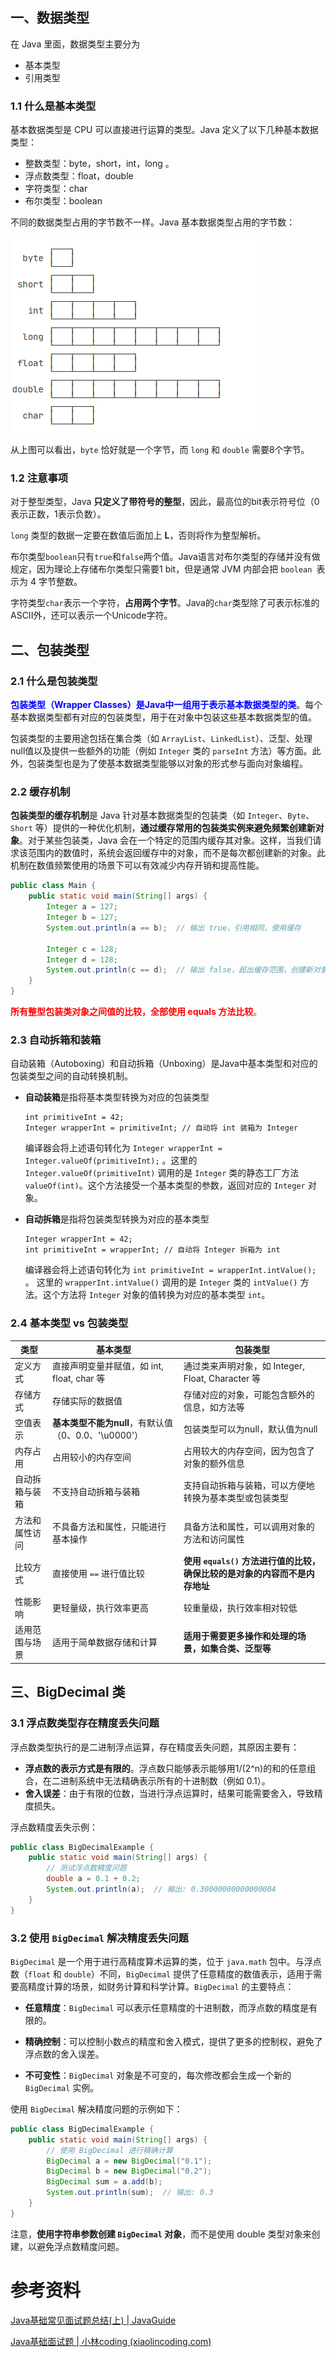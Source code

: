 ## 一、数据类型

在 Java 里面，数据类型主要分为 

- 基本类型
- 引用类型



### 1.1 什么是基本类型

基本数据类型是 CPU 可以直接进行运算的类型。Java 定义了以下几种基本数据类型：

- 整数类型：byte，short，int，long 。
- 浮点数类型：float，double
- 字符类型：char
- 布尔类型：boolean

不同的数据类型占用的字节数不一样。Java 基本数据类型占用的字节数：

![image-20240120145344561](images/image-20240120145344561.png)



从上图可以看出，`byte` 恰好就是一个字节，而 `long` 和 `double` 需要8个字节。



### 1.2 注意事项

对于整型类型，Java **只定义了带符号的整型**，因此，最高位的bit表示符号位（0表示正数，1表示负数）。

`long` 类型的数据一定要在数值后面加上 **L**，否则将作为整型解析。

布尔类型`boolean`只有`true`和`false`两个值。Java语言对布尔类型的存储并没有做规定，因为理论上存储布尔类型只需要1 bit，但是通常 JVM 内部会把 `boolean `表示为 4 字节整数。

字符类型`char`表示一个字符，**占用两个字节**。Java的`char`类型除了可表示标准的ASCII外，还可以表示一个Unicode字符。





## 二、包装类型

### 2.1 什么是包装类型

<font color="blue">**包装类型（Wrapper Classes）是Java中一组用于表示基本数据类型的类**</font>。每个基本数据类型都有对应的包装类型，用于在对象中包装这些基本数据类型的值。

包装类型的主要用途包括在集合类（如 `ArrayList`、`LinkedList`）、泛型、处理null值以及提供一些额外的功能（例如 `Integer` 类的 `parseInt` 方法）等方面。此外，包装类型也是为了使基本数据类型能够以对象的形式参与面向对象编程。



### 2.2 缓存机制

**包装类型的缓存机制**是 Java 针对基本数据类型的包装类（如 `Integer`、`Byte`、`Short` 等）提供的一种优化机制，**通过缓存常用的包装类实例来避免频繁创建新对象**。对于某些包装类，Java 会在一个特定的范围内缓存其对象。这样，当我们请求该范围内的数值时，系统会返回缓存中的对象，而不是每次都创建新的对象。此机制在数值频繁使用的场景下可以有效减少内存开销和提高性能。







```java
public class Main {
    public static void main(String[] args) {
        Integer a = 127;
        Integer b = 127;
        System.out.println(a == b);  // 输出 true，引用相同，使用缓存

        Integer c = 128;
        Integer d = 128;
        System.out.println(c == d);  // 输出 false，超出缓存范围，创建新对象
    }
}
```

<font color="red">**所有整型包装类对象之间值的比较，全部使用 equals 方法比较**。</font>



### 2.3 自动拆箱和装箱

自动装箱（Autoboxing）和自动拆箱（Unboxing）是Java中基本类型和对应的包装类型之间的自动转换机制。

- **自动装箱**是指将基本类型转换为对应的包装类型

  ```
  int primitiveInt = 42;
  Integer wrapperInt = primitiveInt; // 自动将 int 装箱为 Integer
  ```
    编译器会将上述语句转化为  `Integer wrapperInt = Integer.valueOf(primitiveInt);` 。这里的 `Integer.valueOf(primitiveInt)` 调用的是 `Integer` 类的静态工厂方法 `valueOf(int)`。这个方法接受一个基本类型的参数，返回对应的 `Integer` 对象。

- **自动拆箱**是指将包装类型转换为对应的基本类型

  ```
  Integer wrapperInt = 42;
  int primitiveInt = wrapperInt; // 自动将 Integer 拆箱为 int
  ```

  编译器会将上述语句转化为 `int primitiveInt = wrapperInt.intValue();` 。 这里的 `wrapperInt.intValue()` 调用的是 `Integer` 类的 `intValue()` 方法。这个方法将 `Integer` 对象的值转换为对应的基本类型 `int`。



### 2.4 基本类型 vs 包装类型

| 类型           | 基本类型                                             | 包装类型                                                     |
| -------------- | ---------------------------------------------------- | ------------------------------------------------------------ |
| 定义方式       | 直接声明变量并赋值，如 int, float, char 等           | 通过类来声明对象，如 Integer, Float, Character 等            |
| 存储方式       | 存储实际的数据值                                     | 存储对应的对象，可能包含额外的信息，如方法等                 |
| 空值表示       | **基本类型不能为null**，有默认值（0、0.0、'\u0000'） | 包装类型可以为null，默认值为null                             |
| 内存占用       | 占用较小的内存空间                                   | 占用较大的内存空间，因为包含了对象的额外信息                 |
| 自动拆箱与装箱 | 不支持自动拆箱与装箱                                 | 支持自动拆箱与装箱，可以方便地转换为基本类型或包装类型       |
| 方法和属性访问 | 不具备方法和属性，只能进行基本操作                   | 具备方法和属性，可以调用对象的方法和访问属性                 |
| 比较方式       | 直接使用 `==` 进行值比较                             | **使用 `equals()` 方法进行值的比较，确保比较的是对象的内容而不是内存地址** |
| 性能影响       | 更轻量级，执行效率更高                               | 较重量级，执行效率相对较低                                   |
| 适用范围与场景 | 适用于简单数据存储和计算                             | **适用于需要更多操作和处理的场景，如集合类、泛型等**         |



## 三、BigDecimal 类

### 3.1 浮点数类型存在精度丢失问题

浮点数类型执行的是二进制浮点运算，存在精度丢失问题，其原因主要有：

- **浮点数的表示方式是有限的**。浮点数只能够表示能够用1/(2^n)的和的任意组合，在二进制系统中无法精确表示所有的十进制数（例如 0.1）。
- **舍入误差**：由于有限的位数，当进行浮点运算时，结果可能需要舍入，导致精度损失。

浮点数精度丢失示例：

```java
public class BigDecimalExample {
    public static void main(String[] args) {
        // 测试浮点数精度问题
        double a = 0.1 + 0.2;
        System.out.println(a);  // 输出: 0.30000000000000004
    }
}
```



### 3.2  使用 `BigDecimal` 解决精度丢失问题

`BigDecimal` 是一个用于进行高精度算术运算的类，位于 `java.math` 包中。与浮点数（`float` 和 `double`）不同，`BigDecimal` 提供了任意精度的数值表示，适用于需要高精度计算的场景，如财务计算和科学计算。`BigDecimal` 的主要特点：

- **任意精度**：`BigDecimal` 可以表示任意精度的十进制数，而浮点数的精度是有限的。

- **精确控制**：可以控制小数点的精度和舍入模式，提供了更多的控制权，避免了浮点数的舍入误差。
- **不可变性**：`BigDecimal` 对象是不可变的，每次修改都会生成一个新的 `BigDecimal` 实例。

使用 `BigDecimal` 解决精度问题的示例如下：

```java
public class BigDecimalExample {
    public static void main(String[] args) {
        // 使用 BigDecimal 进行精确计算
        BigDecimal a = new BigDecimal("0.1");
        BigDecimal b = new BigDecimal("0.2");
        BigDecimal sum = a.add(b);
        System.out.println(sum);  // 输出: 0.3
    }
}
```

注意，**使用字符串参数创建 `BigDecimal` 对象**，而不是使用 double 类型对象来创建，以避免浮点数精度问题。






# 参考资料

[Java基础常见面试题总结(上) | JavaGuide](https://javaguide.cn/java/basis/java-basic-questions-01.html#基本数据类型)

[Java基础面试题 | 小林coding (xiaolincoding.com)](https://xiaolincoding.com/interview/java.html#为什么用bigdecimal-不用double)